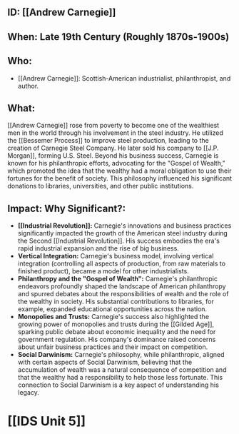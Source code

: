 ## ID: [[Andrew Carnegie]]

## When: Late 19th Century (Roughly 1870s-1900s)

## Who: 
* [[Andrew Carnegie]]:  Scottish-American industrialist, philanthropist, and author.

## What: 
[[Andrew Carnegie]] rose from poverty to become one of the wealthiest men in the world through his involvement in the steel industry.  He utilized the [[Bessemer Process]] to improve steel production, leading to the creation of Carnegie Steel Company.  He later sold his company to [[J.P. Morgan]], forming U.S. Steel.  Beyond his business success, Carnegie is known for his philanthropic efforts, advocating for the "Gospel of Wealth," which promoted the idea that the wealthy had a moral obligation to use their fortunes for the benefit of society. This philosophy influenced his significant donations to libraries, universities, and other public institutions.

## Impact: Why Significant?:
* **[[Industrial Revolution]]:** Carnegie's innovations and business practices significantly impacted the growth of the American steel industry during the Second [[Industrial Revolution]].  His success embodies the era's rapid industrial expansion and the rise of big business.
* **Vertical Integration:** Carnegie's business model, involving vertical integration (controlling all aspects of production, from raw materials to finished product), became a model for other industrialists.
* **Philanthropy and the "Gospel of Wealth":**  Carnegie's philanthropic endeavors profoundly shaped the landscape of American philanthropy and spurred debates about the responsibilities of wealth and the role of the wealthy in society.  His substantial contributions to libraries, for example, expanded educational opportunities across the nation.
* **Monopolies and Trusts:** Carnegie's success also highlighted the growing power of monopolies and trusts during the [[Gilded Age]], sparking public debate about economic inequality and the need for government regulation.  His company's dominance raised concerns about unfair business practices and their impact on competition.
* **Social Darwinism:** Carnegie's philosophy, while philanthropic, aligned with certain aspects of Social Darwinism, believing that the accumulation of wealth was a natural consequence of competition and that the wealthy had a responsibility to help those less fortunate.  This connection to Social Darwinism is a key aspect of understanding his legacy.

# [[IDS Unit 5]]